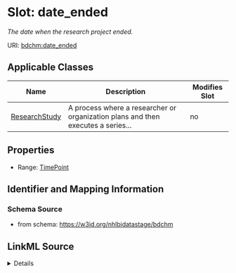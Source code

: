 # Slot: date_ended


_The date when the research project ended._



URI: [bdchm:date_ended](bdchm:date_ended)



<!-- no inheritance hierarchy -->




## Applicable Classes

| Name | Description | Modifies Slot |
| --- | --- | --- |
[ResearchStudy](ResearchStudy.md) | A process where a researcher or organization plans and then executes a series... |  no  |







## Properties

* Range: [TimePoint](TimePoint.md)





## Identifier and Mapping Information







### Schema Source


* from schema: https://w3id.org/nhlbidatastage/bdchm




## LinkML Source

<details>
```yaml
name: date_ended
description: The date when the research project ended.
from_schema: https://w3id.org/nhlbidatastage/bdchm
rank: 1000
alias: date_ended
owner: ResearchStudy
domain_of:
- ResearchStudy
range: TimePoint

```
</details>
